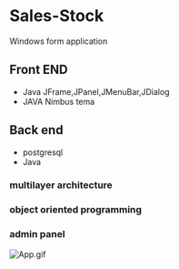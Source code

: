 # Sales-Stock

Windows form application  
## Front END
  - Java JFrame,JPanel,JMenuBar,JDialog 
  - JAVA  Nimbus tema
 
  
## Back end
  - postgresql
  - Java

### multilayer architecture 
### object oriented programming
### admin panel
	
  
  ![App.gif](https://github.com/cngzltrk/react-.netCoreWepApi/blob/master/gif/App.gif)